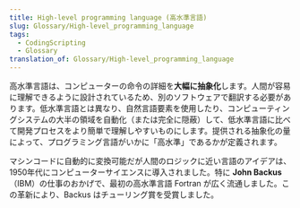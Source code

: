 ```yaml
---
title: High-level programming language (高水準言語)
slug: Glossary/High-level_programming_language
tags:
  - CodingScripting
  - Glossary
translation_of: Glossary/High-level_programming_language
---
```

<p>高水準言語は、コンピューターの命令の詳細を<strong>大幅に抽象化</strong>します。人間が容易に理解できるように設計されているため、別のソフトウェアで翻訳する必要があります。低水準言語とは異なり、自然言語要素を使用したり、コンピューティングシステムの大半の領域を自動化（または完全に隠蔽）して、低水準言語に比べて開発プロセスをより簡単で理解しやすいものにします。提供される抽象化の量によって、プログラミング言語がいかに「高水準」であるかが定義されます。</p>

<p>マシンコードに自動的に変換可能だが人間のロジックに近い言語のアイデアは、1950年代にコンピューターサイエンスに導入されました。特に <strong>John Backus</strong>（IBM）の仕事のおかげで、最初の高水準言語 Fortran が広く流通しました。この革新により、Backus はチューリング賞を受賞しました。</p>
